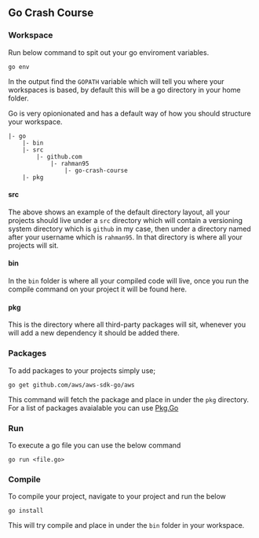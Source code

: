 ## Go Crash Course

### Workspace

Run below command to spit out your go enviroment variables.

```
go env
```

In the output find the `GOPATH` variable which will tell you where your workspaces is based, by default this will be a go directory in your home folder.

Go is very opionionated and has a default way of how you should structure your workspace. 

```
|- go
    |- bin
    |- src
        |- github.com
            |- rahman95
                |- go-crash-course
    |- pkg
```

#### src
The above shows an example of the default directory layout, all your projects should live under a `src` directory which will contain a versioning system directory which is `github` in my case, then under a directory named after your username which is `rahman95`. In that directory is where all your projects will sit.

#### bin
In the `bin` folder is where all your compiled code will live, once you run the compile command on your project it will be found here.

#### pkg
This is the directory where all third-party packages will sit, whenever you will add a new dependency it should be added there.

### Packages

To add packages to your projects simply use;

```
go get github.com/aws/aws-sdk-go/aws
```

This command will fetch the package and place in under the `pkg` directory. For a list of packages avaialable you can use [Pkg.Go](`https://pkg.go.dev/`)

### Run

To execute a go file you can use the below command

```
go run <file.go>
```

### Compile

To compile your project, navigate to your project and run the below

```
go install
```

This will try compile and place in under the `bin` folder in your workspace.